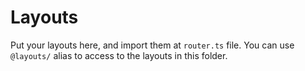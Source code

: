 # Layouts

Put your layouts here, and import them at `router.ts` file. You can use `@layouts/` alias to access to the layouts in this folder.